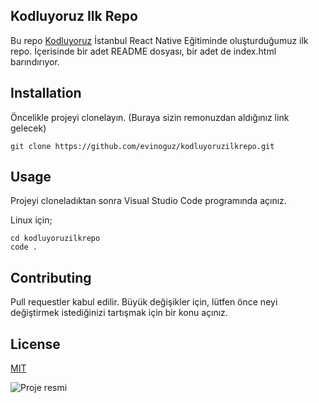 ## **Kodluyoruz Ilk Repo**

Bu repo [Kodluyoruz](https://www.kodluyoruz.org/) İstanbul React Native Eğitiminde oluşturduğumuz ilk repo. İçerisinde bir adet README dosyası, bir adet de index.html barındırıyor.


## **Installation**
Öncelikle projeyi clonelayın. (Buraya sizin remonuzdan aldığınız link gelecek)


```
git clone https://github.com/evinoguz/kodluyoruzilkrepo.git
```

## **Usage**
Projeyi cloneladıktan sonra Visual Studio Code programında açınız.

Linux için;
```
cd kodluyoruzilkrepo
code .
```
## **Contributing**
Pull requestler kabul edilir. Büyük değişikler için, lütfen önce neyi değiştirmek istediğinizi tartışmak için bir konu açınız.

## **License**
[MIT](https://choosealicense.com/licenses/mit/)

![Proje resmi](https://picsum.photos/400/200/)